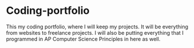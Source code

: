 # Coding-portfolio
This my coding portfolio, where I will keep my projects. It will be everything from websites to freelance projects. I will also be putting everything that I programmed in AP Computer Science Principles in here as well. 
